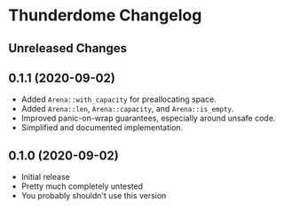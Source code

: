 # Thunderdome Changelog

## Unreleased Changes

## 0.1.1 (2020-09-02)
* Added `Arena::with_capacity` for preallocating space.
* Added `Arena::len`, `Arena::capacity`, and `Arena::is_empty`.
* Improved panic-on-wrap guarantees, especially around unsafe code.
* Simplified and documented implementation.

## 0.1.0 (2020-09-02)
* Initial release
* Pretty much completely untested
* You probably shouldn't use this version